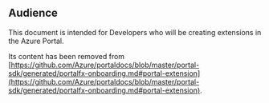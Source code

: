 <a name="portalfxExtensionsForDevelopersAudience"></a>
<!-- link to this document is [portalfx-extensions-forDevelopers-audience.md]()
-->

<a name="audience"></a>
## Audience

This document is intended for Developers who will be creating extensions in the Azure Portal.

Its content has been removed from [https://github.com/Azure/portaldocs/blob/master/portal-sdk/generated/portalfx-onboarding.md#portal-extension](https://github.com/Azure/portaldocs/blob/master/portal-sdk/generated/portalfx-onboarding.md#portal-extension).